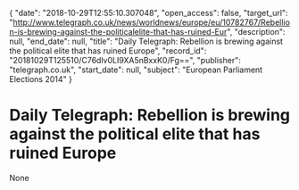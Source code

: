 {
  "date": "2018-10-29T12:55:10.307048", 
  "open_access": false, 
  "target_url": "http://www.telegraph.co.uk/news/worldnews/europe/eu/10782767/Rebellion-is-brewing-against-the-politicalelite-that-has-ruined-Eur", 
  "description": null, 
  "end_date": null, 
  "title": "Daily Telegraph: Rebellion is brewing against the political elite that has ruined Europe", 
  "record_id": "20181029T125510/C76dlv0LI9XA5nBxxK0/Fg==", 
  "publisher": "telegraph.co.uk", 
  "start_date": null, 
  "subject": "European Parliament Elections 2014"
}

# Daily Telegraph: Rebellion is brewing against the political elite that has ruined Europe

None
